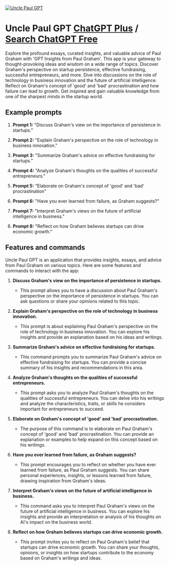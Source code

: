 
[![Uncle Paul GPT](https://files.oaiusercontent.com/file-cp2vE4jgthyf6h30kyuqbPP4?se=2123-10-17T08%3A19%3A02Z&sp=r&sv=2021-08-06&sr=b&rscc=max-age%3D31536000%2C%20immutable&rscd=attachment%3B%20filename%3D68747470733a2f2f36342e6d656469612e74756d626c722e636f6d2f74756d626c725f6c69347032326a45544231717a367071696f315f3530302e706e67%2520%25281%2529.png&sig=m0%2BSMal25xPakXDZxPwfXjXtuUzvBaN6lndXZGheZdI%3D)](https://chat.openai.com/g/g-YeprpS6of-uncle-paul-gpt)

# Uncle Paul GPT [ChatGPT Plus](https://chat.openai.com/g/g-YeprpS6of-uncle-paul-gpt) / [Search ChatGPT Free](https://gptcall.net/index.html#/?search=Uncle%20Paul%20GPT)

Explore the profound essays, curated insights, and valuable advice of Paul Graham with 'GPT Insights from Paul Graham'. This app is your gateway to thought-provoking ideas and wisdom on a wide range of topics. Discover Graham's perspective on startup persistence, effective fundraising, successful entrepreneurs, and more. Dive into discussions on the role of technology in business innovation and the future of artificial intelligence. Reflect on Graham's concept of 'good' and 'bad' procrastination and how failure can lead to growth. Get inspired and gain valuable knowledge from one of the sharpest minds in the startup world.

## Example prompts

1. **Prompt 1:** "Discuss Graham's view on the importance of persistence in startups."

2. **Prompt 2:** "Explain Graham's perspective on the role of technology in business innovation."

3. **Prompt 3:** "Summarize Graham's advice on effective fundraising for startups."

4. **Prompt 4:** "Analyze Graham's thoughts on the qualities of successful entrepreneurs."

5. **Prompt 5:** "Elaborate on Graham's concept of 'good' and 'bad' procrastination"

6. **Prompt 6:** "Have you ever learned from failure, as Graham suggests?"

7. **Prompt 7:** "Interpret Graham's views on the future of artificial intelligence in business."

8. **Prompt 8:** "Reflect on how Graham believes startups can drive economic growth."


## Features and commands

Uncle Paul GPT is an application that provides insights, essays, and advice from Paul Graham on various topics. Here are some features and commands to interact with the app:

1. **Discuss Graham's view on the importance of persistence in startups.**
   - This prompt allows you to have a discussion about Paul Graham's perspective on the importance of persistence in startups. You can ask questions or share your opinions related to this topic.

2. **Explain Graham's perspective on the role of technology in business innovation.**
   - This prompt is about explaining Paul Graham's perspective on the role of technology in business innovation. You can explore his insights and provide an explanation based on his ideas and writings.

3. **Summarize Graham's advice on effective fundraising for startups.**
   - This command prompts you to summarize Paul Graham's advice on effective fundraising for startups. You can provide a concise summary of his insights and recommendations in this area.

4. **Analyze Graham's thoughts on the qualities of successful entrepreneurs.**
   - This prompt asks you to analyze Paul Graham's thoughts on the qualities of successful entrepreneurs. You can delve into his writings and analyze the characteristics, traits, or skills he considers important for entrepreneurs to succeed.

5. **Elaborate on Graham's concept of 'good' and 'bad' procrastination.**
   - The purpose of this command is to elaborate on Paul Graham's concept of 'good' and 'bad' procrastination. You can provide an explanation or examples to help expand on this concept based on his writings.

6. **Have you ever learned from failure, as Graham suggests?**
   - This prompt encourages you to reflect on whether you have ever learned from failure, as Paul Graham suggests. You can share personal experiences, insights, or lessons learned from failure, drawing inspiration from Graham's ideas.

7. **Interpret Graham's views on the future of artificial intelligence in business.**
   - This command asks you to interpret Paul Graham's views on the future of artificial intelligence in business. You can explore his insights and provide an interpretation or analysis of his thoughts on AI's impact on the business world.

8. **Reflect on how Graham believes startups can drive economic growth.**
   - This prompt invites you to reflect on Paul Graham's belief that startups can drive economic growth. You can share your thoughts, opinions, or insights on how startups contribute to the economy based on Graham's writings and ideas.


